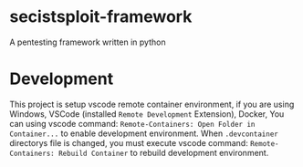 # secistsploit-framework
A pentesting framework written in python
# Development
This project is setup vscode remote container environment, if you are using Windows, VSCode (installed `Remote Development` Extension), Docker, You can using vscode command: `Remote-Containers: Open Folder in Container...` to enable development environment.
When `.devcontainer` directorys file is changed, you must execute vscode command: `Remote-Containers: Rebuild Container` to rebuild development environment.